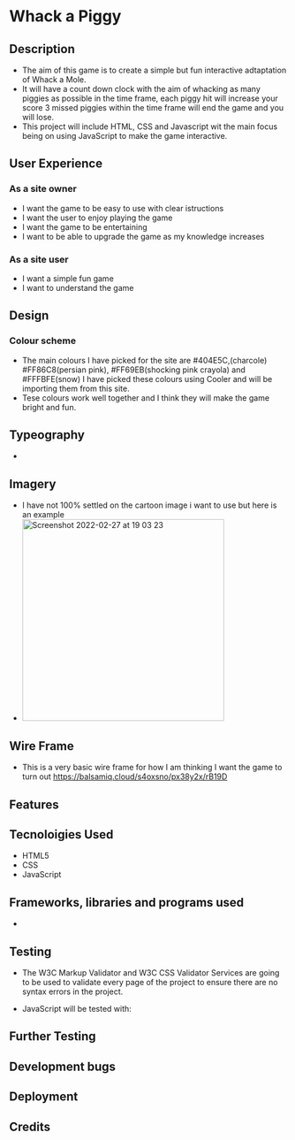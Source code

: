# Whack a Piggy #

## Description ##
- The aim of this game is to create a simple but fun interactive adtaptation of Whack a Mole. 
- It will have a count down clock with the aim of whacking as many piggies as possible in the time frame, each piggy hit will increase your score 3 missed piggies within the time frame will end the game and you will lose. 
- This project will include HTML, CSS and Javascript wit the main focus being on using JavaScript to make the game interactive. 

## User Experience ##
### As a site owner ####
- I want the game to be easy to use with clear istructions 
- I want the user to enjoy playing the game 
- I want the game to be entertaining
- I want to be able to upgrade the game as my knowledge increases

### As a site user ###
- I want a simple fun game 
- I want to understand the game 

## Design ## 
### Colour scheme ###
- The main colours I have picked for the site are #404E5C,(charcole) #FF86C8(persian pink), #FF69EB(shocking pink crayola) and #FFFBFE(snow) I have picked these colours using Cooler and will be importing them from this site. 
- Tese colours work well together and I think they will make the game bright and fun. 

## Typeography ##
-

## Imagery ## 
- I have not 100% settled on the cartoon image i want to use but here is an example 
- <img width="365" alt="Screenshot 2022-02-27 at 19 03 23" src="https://user-images.githubusercontent.com/95246821/155896115-66bab030-8384-4159-aba3-f88170f3adb4.png">

## Wire Frame ##
- This is a very basic wire frame for how I am thinking I want the game to turn out https://balsamiq.cloud/s4oxsno/px38y2x/rB19D

## Features ##

## Tecnoloigies Used ##
- HTML5 
- CSS
- JavaScript 

## Frameworks, libraries and programs used ##
-

## Testing ##
- The W3C Markup Validator and W3C CSS Validator Services are going to be used to validate every page of the project to ensure there are no syntax errors in the project.

- JavaScript will be tested with: 

## Further Testing ##

## Development bugs ##

## Deployment ##

## Credits ##


